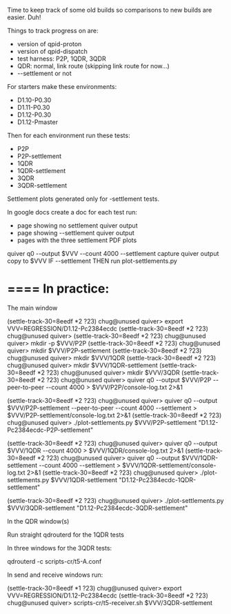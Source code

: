 Time to keep track of some old builds so comparisons to new builds
are easier. Duh!

Things to track progress on are:
 * version of qpid-proton
 * version of qpid-dispatch
 * test harness: P2P, 1QDR, 3QDR
 * QDR: normal, link route (skipping link route for now...)
 * --settlement or not
 
For starters make these environments:

 * D1.10-P0.30
 * D1.11-P0.30
 * D1.12-P0.30
 * D1.12-Pmaster
 
Then for each environment run these tests:

 * P2P
 * P2P-settlement
 * 1QDR
 * 1QDR-settlement
 * 3QDR
 * 3QDR-settlement

Settlement plots generated only for -settlement tests.

In google docs create a doc for each test run:
 * page showing no settlement quiver output
 * page showing  --settlement quiver output
 * pages with the three settlement PDF plots

 
quiver q0 --output $VVV --count 4000 --settlement
capture quiver output copy to $VVV
IF --settlement THEN run plot-settlements.py

====
In practice:
====

The main window

(settle-track-30=8eedf *2 ?23) chug@unused quiver> export VVV=REGRESSION/D1.12-Pc2384ecdc
(settle-track-30=8eedf *2 ?23) chug@unused quiver> 
(settle-track-30=8eedf *2 ?23) chug@unused quiver> mkdir -p $VVV/P2P
(settle-track-30=8eedf *2 ?23) chug@unused quiver> mkdir $VVV/P2P-settlement
(settle-track-30=8eedf *2 ?23) chug@unused quiver> mkdir $VVV/1QDR
(settle-track-30=8eedf *2 ?23) chug@unused quiver> mkdir $VVV/1QDR-settlement
(settle-track-30=8eedf *2 ?23) chug@unused quiver> mkdir $VVV/3QDR
(settle-track-30=8eedf *2 ?23) chug@unused quiver> quiver q0 --output $VVV/P2P --peer-to-peer --count 4000 > $VVV/P2P/console-log.txt 2>&1

(settle-track-30=8eedf *2 ?23) chug@unused quiver> quiver q0 --output $VVV/P2P-settlement --peer-to-peer --count 4000 --settlement > $VVV/P2P-settlement/console-log.txt 2>&1
(settle-track-30=8eedf *2 ?23) chug@unused quiver> ./plot-settlements.py $VVV/P2P-settlement "D1.12-Pc2384ecdc-P2P-settlement"

(settle-track-30=8eedf *2 ?23) chug@unused quiver> quiver q0 --output $VVV/1QDR --count 4000 > $VVV/1QDR/console-log.txt 2>&1
(settle-track-30=8eedf *2 ?23) chug@unused quiver> quiver q0 --output $VVV/1QDR-settlement --count 4000 --settlement > $VVV/1QDR-settlement/console-log.txt 2>&1
(settle-track-30=8eedf *2 ?23) chug@unused quiver> ./plot-settlements.py $VVV/1QDR-settlement "D1.12-Pc2384ecdc-1QDR-settlement"

(settle-track-30=8eedf *2 ?23) chug@unused quiver> ./plot-settlements.py $VVV/3QDR-settlement "D1.12-Pc2384ecdc-3QDR-settlement"

In the QDR window(s)

Run straight qdrouterd for the 1QDR tests

In three windows for the 3QDR tests:

qdrouterd -c scripts-cr/t5-A.conf

In send and receive windows run:

(settle-track-30=8eedf *1 ?23) chug@unused quiver> export VVV=REGRESSION/D1.12-Pc2384ecdc
(settle-track-30=8eedf *2 ?23) chug@unused quiver> scripts-cr/t5-receiver.sh $VVV/3QDR-settlement
